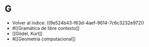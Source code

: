 # G

- Volver al índice: ((9e524b43-f63d-4aef-9614-7c6c3232e972))
- #[[Gramática de libre contexto]]
- [[Gödel, Kurt]]
- #[[Geometría computacional]]
